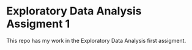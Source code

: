 # Exploratory Data Analysis Assigment 1
This repo has my work in the Exploratory Data Analysis first assigment. 
